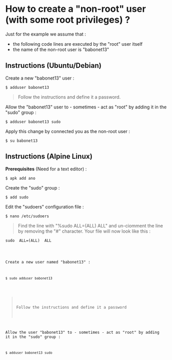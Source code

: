 How to create a "non-root" user (with some root privileges) ? 
==
Just for the example we assume that : 
* the following code lines are executed by the "root" user itself
* the name of the non-root user is "babonet13"

Instructions (Ubuntu/Debian)
-
Create a new "babonet13" user :
<pre><code>$ adduser babonet13</code></pre>
> Follow the instructions and define it a password.

Allow the "babonet13" user to - sometimes - act as "root" by adding it in the "sudo" group :
<pre><code>$ adduser babonet13 sudo</code></pre>

Apply this change by connected you as the non-root user :
<pre><code>$ su babonet13</code></pre>


Instructions (Alpine Linux)
-
__Prerequisites__ (Need for a text editor) :
<pre><code>$ apk add ano</code></pre>

Create the "sudo" group :
<pre><code>$ add sudo </code></pre>

Edit the "sudoers" configuration file : 
<pre><code>$ nano /etc/sudoers</code></pre>
> Find the line with "%sudo ALL=(ALL) ALL" and un-ciomment the line by removing the "#" character. Your file will now look like this :  
<pre><code>sudo  ALL=(ALL)  ALL</pre>

Create a new user named "babonet13" :
<pre><code>$ sudo adduser babonet13</code></pre>
> Follow the instructions and define it a password

Allow the user "babonet13" to - sometimes - act as "root" by adding it in the "sudo" group :
<pre><code>$ adduser babonet13 sudo</code></pre>
